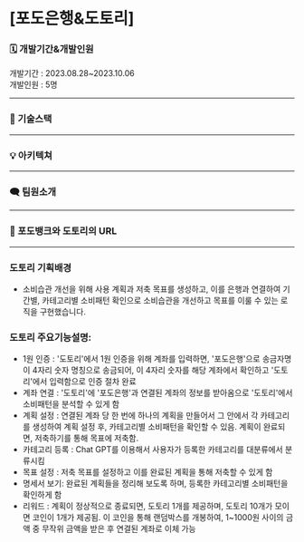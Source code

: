 # [포도은행&도토리]

### 🗓️ 개발기간&개발인원

개발기간 : 2023.08.28~2023.10.06 <br>
개발인원 : 5명

<hr>

### 🧩 기술스택

<hr>

### 💡 아키텍쳐

<hr>

### 🗨️ 팀원소개

<hr>

### 📌 포도뱅크와 도토리의 URL

<hr>

### 도토리 기획배경

- 소비습관 개선을 위해 사용 계획과 저축 목표를 생성하고, 이를 은행과 연결하여 기간별, 카테고리별 소비패턴 확인으로 소비습관을 개선하고 목표를 이룰 수 있는 로직을 구현했습니다.

### 도토리 주요기능설명:

- 1원 인증 : '도토리'에서 1원 인증을 위해 계좌를 입력하면, '포도은행'으로 송금자명이 4자리 숫자 명칭으로 송금되어, 이 4자리 숫자를 해당 계좌에서 확인하고 '도토리'에서 입력함으로 인증 절차 완료
- 계좌 연결 : '도토리'에 '포도은행'과 연결된 계좌의 정보를 받아옴으로 '도토리'에서 소비패턴을 분석할 수 있게 함
- 계획 설정 : 연결된 계좌 당 한 번에 하나의 계획을 만들어서 그 안에서 각 카테고리를 생성하여 계획 설정 후, 카테고리별 소비패턴을 확인할 수 있음. 계획이 완료되면, 저축하기를 통해 목표에 저축함.
- 카테고리 등록 : Chat GPT를 이용해서 사용자가 등록한 카테고리를 대분류에서 분류시킴
- 목표 설정 : 저축 목표를 설정하고 이를 완료된 계획을 통해 저축할 수 있게 함
- 명세서 보기: 완료된 계획들을 정리해 보도록 하며, 등록한 카테고리별 소비패턴을 확인하게 함
- 리워드 : 계획이 정상적으로 종료되면, 도토리 1개를 제공하며, 도토리 10개가 모이면 코인이 1개가 제공됨. 이 코인을 통해 랜덤박스를 개봉하여, 1~1000원 사이의 금액 중 무작위 금액을 받은 후 연결된 계좌로 이체 가능
